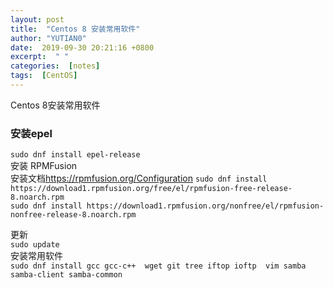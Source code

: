 ```yaml
---
layout: post                      
title:  "Centos 8 安装常用软件"
author: "YUTIAN0"           
date:  2019-09-30 20:21:16 +0800
excerpt:  " "  
categories:  [notes]                
tags:  [CentOS]
---            
```

Centos 8安装常用软件
### 安装epel  
`sudo dnf install epel-release`  
安装 RPMFusion  
安装文档<https://rpmfusion.org/Configuration>
`sudo dnf install https://download1.rpmfusion.org/free/el/rpmfusion-free-release-8.noarch.rpm`  
`sudo dnf install https://download1.rpmfusion.org/nonfree/el/rpmfusion-nonfree-release-8.noarch.rpm`  


 更新  
`sudo update`  
 安装常用软件  
`sudo dnf install gcc gcc-c++  wget git tree iftop ioftp  vim samba samba-client samba-common`
